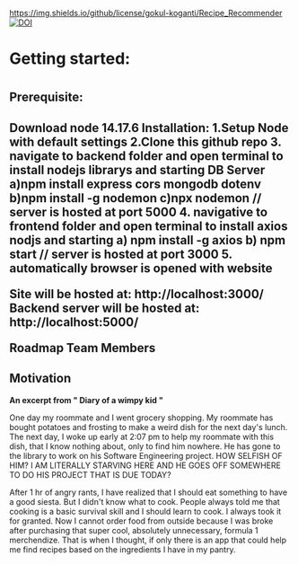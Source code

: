 https://img.shields.io/github/license/gokul-koganti/Recipe_Recommender
<a href="https://doi.org/10.5281/zenodo.5534986"><img src="https://zenodo.org/badge/DOI/10.5281/zenodo.5534986.svg" alt="DOI"></a>


<h1>Getting started:<h1>

<h2>Prerequisite:<h2>
Download node 14.17.6
Installation:
  1.Setup Node with default settings
  2.Clone this github repo
  3. navigate to backend folder and open terminal to install nodejs librarys and starting DB Server
    a)npm install express cors mongodb dotenv
    b)npm install -g nodemon
    c)npx nodemon
   // server is hosted at port 5000
  4. navigative to frontend folder and open terminal to install axios nodjs and starting
     a) npm install -g axios
     b) npm start
  // server is hosted at port 3000
  5. automatically browser is opened with website
  
Site will be hosted at: http://localhost:3000/
Backend server will be hosted at: http://localhost:5000/

Roadmap
Team Members
  
  <h2> Motivation </h2>
  <b> An excerpt from " Diary of a wimpy kid "</b>
  <p> One day my roommate and I went grocery shopping. My roommate has bought potatoes and frosting to make a weird dish for the next day's lunch. The next day, I woke up early at 2:07 pm to help my roommate with this dish, that I know nothing about, only to find him nowhere. He has gone to the library to work on his Software Engineering project. HOW SELFISH OF HIM? I AM LITERALLY STARVING HERE AND HE GOES OFF SOMEWHERE TO DO HIS PROJECT THAT IS DUE TODAY?
</p>
<p>
  After 1 hr of angry rants, I have realized that I should eat something to have a good siesta. But I didn't know what to cook. People always told me that cooking is a basic survival skill and I should learn to cook. I always took it for granted. Now I cannot order food from outside because I was broke after purchasing that super cool, absolutely unnecessary, formula 1 merchendize. That is when I thought, if only there is an app that could help me find recipes based on the ingredients I have in my pantry.
</p>
 
